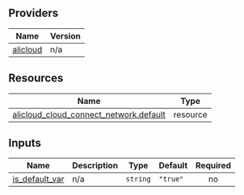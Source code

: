 <!-- BEGIN_TF_DOCS -->
## Providers

| Name | Version |
|------|---------|
| <a name="provider_alicloud"></a> [alicloud](#provider\_alicloud) | n/a |

## Resources

| Name | Type |
|------|------|
| [alicloud_cloud_connect_network.default](https://registry.terraform.io/providers/hashicorp/alicloud/latest/docs/resources/cloud_connect_network) | resource |

## Inputs

| Name | Description | Type | Default | Required |
|------|-------------|------|---------|:--------:|
| <a name="input_is_default_var"></a> [is\_default\_var](#input\_is\_default\_var) | n/a | `string` | `"true"` | no |
<!-- END_TF_DOCS -->    